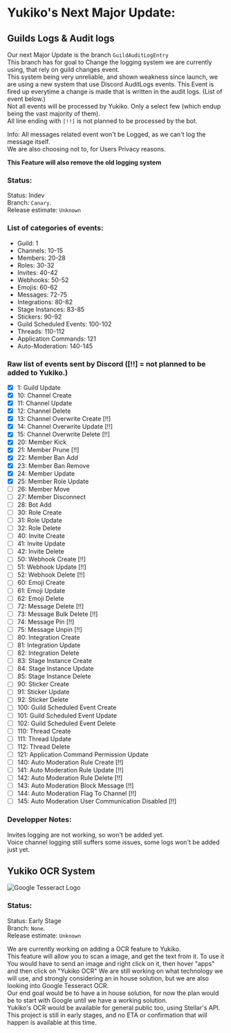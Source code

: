 # Yukiko's Next Major Update: 

## Guilds Logs & Audit logs
Our next Major Update is the branch `GuildAuditLogEntry`  
This branch has for goal to Change the logging system we are currently using, that rely on guild changes event.  
This system being very unreliable, and shown weakness since launch, we are using a new system that use Discord AuditLogs events.
This Event is fired up everytime a change is made that is written in the audit logs. (List of event below.)  
Not all events will be processed by Yukiko. Only a select few (which endup being the vast majority of them).  
All line ending with `[!!]` is not planned to be processed by the bot.  
  
Info: All messages related event won't be Logged, as we can't log the message itself.  
We are also choosing not to, for Users Privacy reasons.  
  
**This Feature will also remove the old logging system**

### Status: 
Status: Indev  
Branch: `Canary`.  
Release estimate: `Unknown`  

### List of categories of events: 
 + Guild: 1
 + Channels: 10-15
 + Members: 20-28
 + Roles: 30-32
 + Invites: 40-42
 + Webhooks: 50-52
 + Emojis: 60-62
 + Messages: 72-75
 + Integrations: 80-82
 + Stage Instances: 83-85
 + Stickers: 90-92
 + Guild Scheduled Events: 100-102
 + Threads: 110-112
 + Application Commands: 121
 + Auto-Moderation: 140-145

### Raw list of events sent by Discord ([!!] = not planned to be added to Yukiko.)

- [x] 1: Guild Update
- [x] 10: Channel Create
- [x] 11: Channel Update
- [x] 12: Channel Delete
- [x] 13: Channel Overwrite Create [!!]
- [x] 14: Channel Overwrite Update [!!]
- [x] 15: Channel Overwrite Delete [!!]
- [x] 20: Member Kick
- [x] 21: Member Prune [!!]
- [x] 22: Member Ban Add
- [x] 23: Member Ban Remove
- [x] 24: Member Update
- [x] 25: Member Role Update
- [ ] 26: Member Move
- [ ] 27: Member Disconnect
- [ ] 28: Bot Add
- [ ] 30: Role Create
- [ ] 31: Role Update
- [ ] 32: Role Delete
- [ ] 40: Invite Create
- [ ] 41: Invite Update
- [ ] 42: Invite Delete
- [ ] 50: Webhook Create [!!]
- [ ] 51: Webhook Update [!!]
- [ ] 52: Webhook Delete [!!]
- [ ] 60: Emoji Create
- [ ] 61: Emoji Update
- [ ] 62: Emoji Delete
- [ ] 72: Message Delete [!!]
- [ ] 73: Message Bulk Delete [!!]
- [ ] 74: Message Pin [!!]
- [ ] 75: Message Unpin [!!]
- [ ] 80: Integration Create
- [ ] 81: Integration Update
- [ ] 82: Integration Delete
- [ ] 83: Stage Instance Create
- [ ] 84: Stage Instance Update
- [ ] 85: Stage Instance Delete
- [ ] 90: Sticker Create
- [ ] 91: Sticker Update
- [ ] 92: Sticker Delete
- [ ] 100: Guild Scheduled Event Create
- [ ] 101: Guild Scheduled Event Update
- [ ] 102: Guild Scheduled Event Delete
- [ ] 110: Thread Create
- [ ] 111: Thread Update
- [ ] 112: Thread Delete
- [ ] 121: Application Command Permission Update
- [ ] 140: Auto Moderation Rule Create [!!]
- [ ] 141: Auto Moderation Rule Update [!!]
- [ ] 142: Auto Moderation Rule Delete [!!]
- [ ] 143: Auto Moderation Block Message [!!]
- [ ] 144: Auto Moderation Flag To Channel [!!]
- [ ] 145: Auto Moderation User Communication Disabled [!!]

### Developper Notes: 
Invites logging are not working, so won't be added yet.  
Voice channel logging still suffers some issues, some logs won't be added just yet.

## Yukiko OCR System
![Google Tesseract Logo](https://upload.wikimedia.org/wikipedia/commons/7/78/Tesseract_OCR_logo_%28Google%29.png)  
  
### Status: 
Status: Early Stage  
Branch: `None`.  
Release estimate: `Unknown`  
  
We are currently working on adding a OCR feature to Yukiko.  
This feature will allow you to scan a image, and get the text from it.
To use it You would have to send an image and right click on it, then hover "apps" and then click on "Yukiko OCR"
We are still working on what technology we will use, and strongly considering an in house solution, but we are also looking into Google Tesseract OCR.  
Our end goal would be to have a in house solution, for now the plan would be to start with Google until we have a working solution.  
Yukiko's OCR would be available for general public too, using Stellar's API.  
This project is still in early stages, and no ETA or confirmation that will happen is available at this time.
